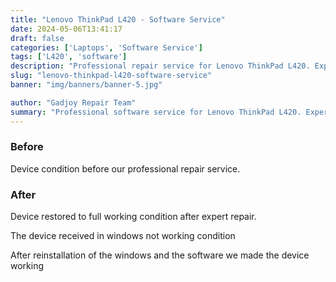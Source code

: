 ```yaml
---
title: "Lenovo ThinkPad L420 - Software Service"
date: 2024-05-06T13:41:17
draft: false
categories: ['Laptops', 'Software Service']
tags: ['L420', 'software']
description: "Professional repair service for Lenovo ThinkPad L420. Expert diagnosis and quality repairs in Bangalore."
slug: "lenovo-thinkpad-l420-software-service"
banner: "img/banners/banner-5.jpg"

author: "Gadjoy Repair Team"
summary: "Professional software service for Lenovo ThinkPad L420. Expert technicians, quality parts, warranty included."
---
```


### Before

Device condition before our professional repair service.

### After

Device restored to full working condition after expert repair.

The device received in windows not working condition

After reinstallation of the windows and the software we made the device working